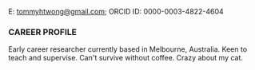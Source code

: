 E: tommyhtwong@gmail.com;
ORCID ID: 0000-0003-4822-4604

### CAREER PROFILE

Early career researcher currently based in Melbourne, Australia. Keen to teach and supervise. Can't survive without coffee. Crazy about my cat.

